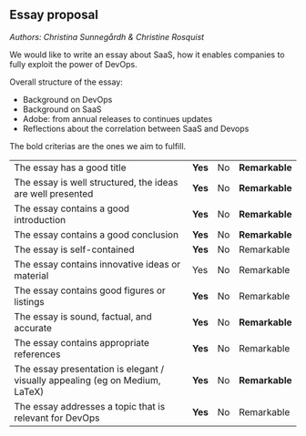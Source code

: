 ## Essay proposal
_Authors: Christina Sunnegårdh & Christine Rosquist_


We would like to write an essay about SaaS, how it enables companies to fully exploit the power of DevOps.

Overall structure of the essay:
- Background on DevOps
- Background on SaaS
- Adobe: from annual releases to continues updates
- Reflections about the correlation between SaaS and Devops 

The bold criterias are the ones we aim to fulfill.

|                                                                              |     |    |            |
|------------------------------------------------------------------------------|-----|----|------------|
| The essay has a good title                                                   | **Yes** | No | **Remarkable** |
| The essay is well structured, the ideas are well presented                   | **Yes** | No | **Remarkable** |
| The essay contains a good introduction                                       | **Yes** | No | **Remarkable** |
| The essay contains a good conclusion                                         | **Yes** | No | **Remarkable** |
| The essay is self-contained                                                  | **Yes** | No | Remarkable |
| The essay contains innovative ideas or material                              | Yes | No | Remarkable |
| The essay contains good figures or listings                                  | **Yes** | No | Remarkable |
| The essay is sound, factual, and accurate                                    | **Yes** | No | **Remarkable** |
| The essay contains appropriate references                                    | **Yes** | No | Remarkable |
| The essay presentation is elegant / visually appealing (eg on Medium, LaTeX) | **Yes** | No | **Remarkable** |
| The essay addresses a topic that is relevant for DevOps                      | **Yes** | No | Remarkable |